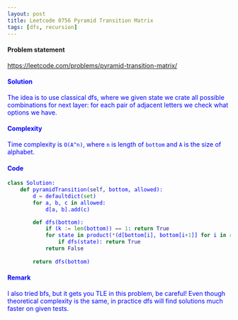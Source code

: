 ```yaml
---
layout: post
title: Leetcode 0756 Pyramid Transition Matrix
tags: [dfs, recursion]
---
```


#### Problem statement

<a href="https://leetcode.com/problems/pyramid-transition-matrix/"> <font color = blue>https://leetcode.com/problems/pyramid-transition-matrix/

#### Solution
The idea is to use classical dfs, where we given state we crate all possible combinations for next layer: for each pair of adjacent letters we check what options we have.

#### Complexity
Time complexity is `O(A^n)`, where `n` is length of `bottom` and `A` is the size of alphabet.

#### Code
```python
class Solution:
    def pyramidTransition(self, bottom, allowed):
        d = defaultdict(set)
        for a, b, c in allowed:
            d[a, b].add(c)

        def dfs(bottom):
            if (k := len(bottom)) == 1: return True
            for state in product(*(d[bottom[i], bottom[i+1]] for i in range(k-1))):
                if dfs(state): return True
            return False
        
        return dfs(bottom)
```

#### Remark
I also tried bfs, but it gets you TLE in this problem, be careful! Even though theoretical complexity is the same, in practice dfs will find solutions much faster on given tests.

